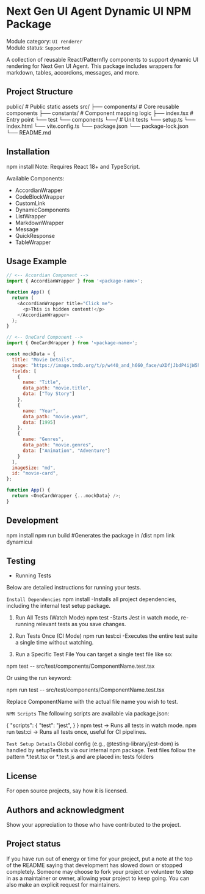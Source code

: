 # Next Gen UI Agent Dynamic UI NPM Package

Module category: `UI renderer`  
Module status: `Supported`

A collection of reusable React/Patternfly components to support dynamic UI rendering for Next Gen UI Agent. This package includes wrappers for markdown, tables, accordions, messages, and more.

## Project Structure

public/ # Public static assets
src/
├── components/ # Core reusable components
├── constants/ # Component mapping logic
├── index.tsx # Entry point
└── test
        └── components
           └──/ # Unit tests
        └── setup.ts
└── index.html
└── vite.config.ts
└── package.json
└── package-lock.json
└── README.md


## Installation

npm install <package-name>
Note: Requires React 18+ and TypeScript.

Available Components:
- AccordianWrapper
- CodeBlockWrapper
- CustomLink
- DynamicComponents
- ListWrapper
- MarkdownWrapper
- Message
- QuickResponse
- TableWrapper


## Usage Example
```js
// <-- Accordian Component -->
import { AccordianWrapper } from '<package-name>';

function App() {
  return (
    <AccordianWrapper title="Click me">
      <p>This is hidden content!</p>
    </AccordianWrapper>
  );
}

// <-- OneCard Component -->
import { OneCardWrapper } from '<package-name>';

const mockData = {
  title: "Movie Details",
  image: "https://image.tmdb.org/t/p/w440_and_h660_face/uXDfjJbdP4ijW5hWSBrPrlKpxab.jpg",
  fields: [
    {
      name: "Title",
      data_path: "movie.title",
      data: ["Toy Story"]
    },
    {
      name: "Year",
      data_path: "movie.year",
      data: [1995]
    },
    {
      name: "Genres",
      data_path: "movie.genres",
      data: ["Animation", "Adventure"]
    }
  ],
  imageSize: "md",
  id: "movie-card",
};

function App() {
  return <OneCardWrapper {...mockData} />;
}
```

## Development

npm install
npm run build #Generates the package in /dist
npm link dynamicui


## Testing
- Running Tests

Below are detailed instructions for running your tests.

`Install Dependencies`
npm install
-Installs all project dependencies, including the internal test setup package.

1. Run All Tests (Watch Mode)
npm test
-Starts Jest in watch mode, re-running relevant tests as you save changes.

2. Run Tests Once (CI Mode)
npm run test:ci
-Executes the entire test suite a single time without watching.

3. Run a Specific Test File
You can target a single test file like so:

npm test -- src/test/components/ComponentName.test.tsx 

Or using the run keyword:

npm run test -- src/test/components/ComponentName.test.tsx 

Replace ComponentName with the actual file name you wish to test.

`NPM Scripts`
The following scripts are available via package.json:

{
  "scripts": {
    "test": "jest",
  }
}
npm test → Runs all tests in watch mode.
npm run test:ci → Runs all tests once, useful for CI pipelines.

`Test Setup Details`
Global config (e.g., @testing-library/jest-dom) is handled by setupTests.ts via our internal npm package.
Test files follow the pattern *.test.tsx or *.test.js and are placed in: tests folders


## License
For open source projects, say how it is licensed.

## Authors and acknowledgment
Show your appreciation to those who have contributed to the project.

## Project status
If you have run out of energy or time for your project, put a note at the top of the README saying that development has slowed down or stopped completely. Someone may choose to fork your project or volunteer to step in as a maintainer or owner, allowing your project to keep going. You can also make an explicit request for maintainers.